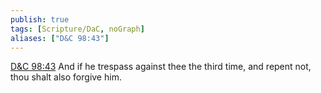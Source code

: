 ```yaml
---
publish: true
tags: [Scripture/DaC, noGraph]
aliases: ["D&C 98:43"]
---
```

[D&C 98:43](https://churchofjesuschrist.org/study/scriptures/dc-testament/dc/98?lang=eng&id=p43#p43) And if he trespass against thee the third time, and repent not, thou shalt also forgive him.
